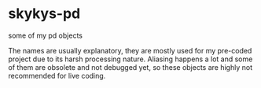 # skykys-pd
some of my pd objects

The names are usually explanatory, they are mostly used for my pre-coded project due to its harsh processing nature. Aliasing happens a lot and some of them are obsolete and not debugged yet, so these objects are highly not recommended for live coding.

